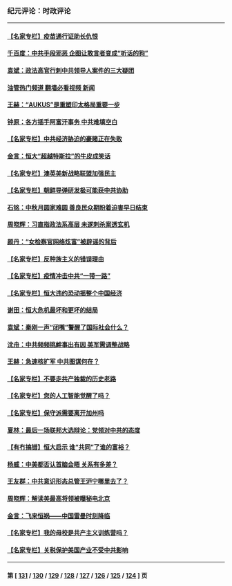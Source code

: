 ### 纪元评论：时政评论
---
#### [【名家专栏】疫苗通行证助长仇恨](../../pages/nsc1025/n13243695.md?09200330) 
#### [千百度：中共手段邪恶 企图让敢言者变成“听话的狗”](../../pages/nsc1025/n13244811.md?09200330) 
#### [袁斌：政法高官行刺中共领导人案件的三大疑团](../../pages/nsc1025/n13244763.md?09200330) 
#### [油管热门频道 翻墙必看视频 新闻](ok?09200330)
#### [王赫：“AUKUS”是重塑印太格局重要一步](../../pages/nsc1025/n13244347.md?09200330) 
#### [钟原：各方插手阿富汗事务 中共难填空白](../../pages/nsc1025/n13244218.md?09200330) 
#### [【名家专栏】中共经济胁迫的豪赌正在失败](../../pages/nsc1025/n13241762.md?09200330) 
#### [金言：恒大“超越特斯拉”的牛皮成笑话](../../pages/nsc1025/n13244079.md?09200330) 
#### [【名家专栏】澳英美新战略联盟加强民主](../../pages/nsc1025/n13243809.md?09200330) 
#### [【名家专栏】朝鲜导弹研发极可能获中共协助](../../pages/nsc1025/n13241668.md?09200330) 
#### [石铭：中秋月圆家难圆 善良民众期盼着迫害早日结束](../../pages/nsc1025/n13242648.md?09200330) 
#### [周晓辉：习直指政法系高层 未遂刺杀案透玄机](../../pages/nsc1025/n13242464.md?09200330) 
#### [颜丹：“女检察官网络炫富”被辟谣的背后](../../pages/nsc1025/n13242440.md?09200330) 
#### [【名家专栏】反种族主义的错误理由](../../pages/nsc1025/n13241715.md?09200330) 
#### [【名家专栏】疫情冲击中共“一带一路”](../../pages/nsc1025/n13241656.md?09200330) 
#### [【名家专栏】恒大违约恐动摇整个中国经济](../../pages/nsc1025/n13241783.md?09200330) 
#### [谢田：恒大危机最坏和更坏的结局](../../pages/nsc1025/n13240888.md?09200330) 
#### [袁斌：秦刚一声“闭嘴”警醒了国际社会什么？](../../pages/nsc1025/n13240851.md?09200330) 
#### [沈舟：中共频频挑衅事出有因 美军需调整战略](../../pages/nsc1025/n13240397.md?09200330) 
#### [王赫：急速核扩军 中共图谋何在？](../../pages/nsc1025/n13239555.md?09200330) 
#### [【名家专栏】不要走共产独裁的历史老路](../../pages/nsc1025/n13238942.md?09200330) 
#### [【名家专栏】您的人工智能觉醒了吗？](../../pages/nsc1025/n13238848.md?09200330) 
#### [【名家专栏】保守派需要离开加州吗](../../pages/nsc1025/n13238781.md?09200330) 
#### [夏林：最后一场联邦大选辩论：党领对中共的态度](../../pages/nsc1025/n13239590.md?09200330) 
#### [【有冇搞错】恒大启示 谁“共同”了谁的富裕？](../../pages/nsc1025/n13237005.md?09200330) 
#### [杨威：中美都否认首脑会晤 关系有多差？](../../pages/nsc1025/n13237533.md?09200330) 
#### [王友群：中共意识形态总管王沪宁哪里去了？](../../pages/nsc1025/n13236838.md?09200330) 
#### [周晓辉：解读美最高将领被曝秘电北京](../../pages/nsc1025/n13236873.md?09200330) 
#### [金言：飞来恒祸——中国雷曼时刻降临](../../pages/nsc1025/n13236993.md?09200330) 
#### [【名家专栏】我的母校是共产主义训练营吗？](../../pages/nsc1025/n13236114.md?09200330) 
#### [【名家专栏】关税保护美国产业不受中共影响](../../pages/nsc1025/n13236146.md?09200330) 

---
#### 第 [ [131](./131.md?09200330) / [130](./130.md?09200330) / [129](./129.md?09200330) / [128](./128.md?09200330) / [127](./127.md?09200330) / [126](./126.md?09200330) / [125](./125.md?09200330) / [124](./124.md?09200330) ] 页
